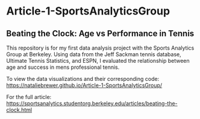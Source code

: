 # Article-1-SportsAnalyticsGroup
## Beating the Clock: Age vs Performance in Tennis

This repository is for my first data analysis project with the Sports Analytics Group at Berkeley. 
Using data from the Jeff Sackman tennis database, Ultimate Tennis Statistics, and ESPN, I evaluated the relationship between age and success in mens professional tennis.

To view the data visualizations and their corresponding code: https://nataliebrewer.github.io/Article-1-SportsAnalyticsGroup/

For the full article: https://sportsanalytics.studentorg.berkeley.edu/articles/beating-the-clock.html
